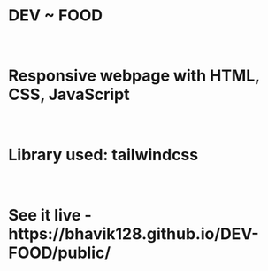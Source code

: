 <h1>DEV ~ FOOD</h1> <br>
<h1>Responsive webpage with HTML, CSS, JavaScript</h1> <br>
<h1>Library used: tailwindcss</h1> <br>
<h1>See it live - https://bhavik128.github.io/DEV-FOOD/public/ </h1>